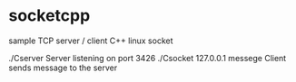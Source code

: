 # socketcpp
sample TCP server / client C++ linux socket 

./Cserver 
Server listening on port 3426
./Csocket 127.0.0.1 messege
Client sends message to the server
